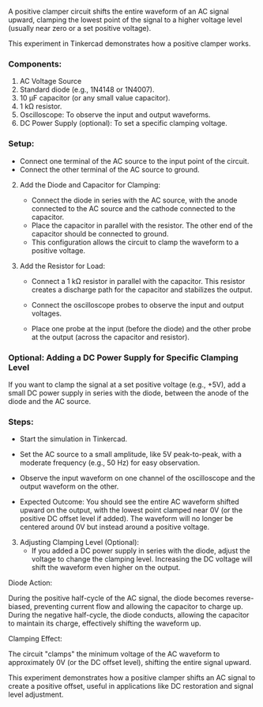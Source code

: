 A positive clamper circuit shifts the entire waveform of an AC signal upward, clamping the lowest point of the signal to a higher voltage level (usually near zero or a set positive voltage).

This experiment in Tinkercad demonstrates how a positive clamper works.

### Components:

1. AC Voltage Source
2. Standard diode (e.g., 1N4148 or 1N4007).
3. 10 µF capacitor (or any small value capacitor).
4. 1 kΩ resistor.
5. Oscilloscope: To observe the input and output waveforms.
6. DC Power Supply (optional): To set a specific clamping voltage.

### Setup:

   - Connect one terminal of the AC source to the input point of the circuit.
   - Connect the other terminal of the AC source to ground.

2. Add the Diode and Capacitor for Clamping:
   - Connect the diode in series with the AC source, with the anode connected to the AC source and the cathode connected to the capacitor.
   - Place the capacitor in parallel with the resistor. The other end of the capacitor should be connected to ground.
   - This configuration allows the circuit to clamp the waveform to a positive voltage.

3. Add the Resistor for Load:
   - Connect a 1 kΩ resistor in parallel with the capacitor. This resistor creates a discharge path for the capacitor and stabilizes the output.

   - Connect the oscilloscope probes to observe the input and output voltages.
   - Place one probe at the input (before the diode) and the other probe at the output (across the capacitor and resistor).

### Optional: Adding a DC Power Supply for Specific Clamping Level

If you want to clamp the signal at a set positive voltage (e.g., +5V), add a small DC power supply in series with the diode, between the anode of the diode and the AC source.

### Steps:

   - Start the simulation in Tinkercad.
   - Set the AC source to a small amplitude, like 5V peak-to-peak, with a moderate frequency (e.g., 50 Hz) for easy observation.

   - Observe the input waveform on one channel of the oscilloscope and the output waveform on the other.
   - Expected Outcome: You should see the entire AC waveform shifted upward on the output, with the lowest point clamped near 0V (or the positive DC offset level if added). The waveform will no longer be centered around 0V but instead around a positive voltage.

3. Adjusting Clamping Level (Optional):
   - If you added a DC power supply in series with the diode, adjust the voltage to change the clamping level. Increasing the DC voltage will shift the waveform even higher on the output.

Diode Action:

During the positive half-cycle of the AC signal, the diode becomes reverse-biased, preventing current flow and allowing the capacitor to charge up. During the negative half-cycle, the diode conducts, allowing the capacitor to maintain its charge, effectively shifting the waveform up.

Clamping Effect:

The circuit "clamps" the minimum voltage of the AC waveform to approximately 0V (or the DC offset level), shifting the entire signal upward.

This experiment demonstrates how a positive clamper shifts an AC signal to create a positive offset, useful in applications like DC restoration and signal level adjustment.

